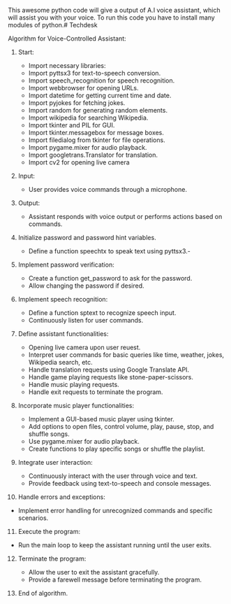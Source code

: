 This awesome python code will give a output of A.I voice assistant, which will assist you with your voice. To run this code you have to install many modules of python.# Techdesk


Algorithm for Voice-Controlled Assistant:

1. Start:
   - Import necessary libraries:
   - Import pyttsx3 for text-to-speech conversion.
   - Import speech_recognition for speech recognition.
   - Import webbrowser for opening URLs.
   - Import datetime for getting current time and date.
   - Import pyjokes for fetching jokes.
   - Import random for generating random elements.
   - Import wikipedia for searching Wikipedia.
   - Import tkinter and PIL for GUI.
   - Import tkinter.messagebox for message boxes.
   - Import filedialog from tkinter for file operations.
   - Import pygame.mixer for audio playback.
   - Import googletrans.Translator for translation.
   - Import cv2 for opening live camera

2. Input:
    - User provides voice commands through a microphone.

3. Output:
    - Assistant responds with voice output or performs actions based on commands.

4. Initialize password and password hint variables.
   - Define a function speechtx to speak text using pyttsx3.-

5. Implement password verification:
   - Create a function get_password to ask for the password.
   - Allow changing the password if desired.

6. Implement speech recognition:
   - Define a function sptext to recognize speech input.
   - Continuously listen for user commands.

7. Define assistant functionalities:
   - Opening live camera upon user reuest.
   - Interpret user commands for basic queries like time, weather, jokes, Wikipedia search, etc.
   - Handle translation requests using Google Translate API.
   - Handle game playing requests like stone-paper-scissors.
   - Handle music playing requests.
   - Handle exit requests to terminate the program.

8. Incorporate music player functionalities:
   - Implement a GUI-based music player using tkinter.
   - Add options to open files, control volume, play, pause, stop, and shuffle songs.
   - Use pygame.mixer for audio playback.
   - Create functions to play specific songs or shuffle the playlist.

9. Integrate user interaction:
   - Continuously interact with the user through voice and text.
   - Provide feedback using text-to-speech and console messages.

10. Handle errors and exceptions:
   - Implement error handling for unrecognized commands and specific scenarios.

11. Execute the program:
   - Run the main loop to keep the assistant running until the user exits.

12. Terminate the program:
    - Allow the user to exit the assistant gracefully.
    - Provide a farewell message before terminating the program.

13. End of algorithm.


